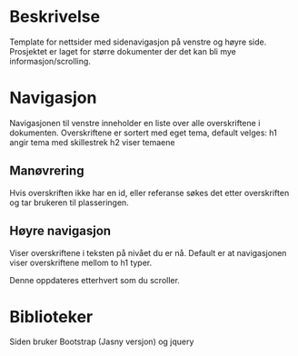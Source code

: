 # Beskrivelse
Template for nettsider med sidenavigasjon på venstre og høyre side.
Prosjektet er laget for større dokumenter der det kan bli mye informasjon/scrolling.

# Navigasjon
Navigasjonen til venstre inneholder en liste over alle overskriftene i dokumenten.
Overskriftene er sortert med eget tema, default velges:
h1 angir tema med skillestrek
 h2 viser temaene

## Manøvrering
Hvis overskriften ikke har en id, eller referanse søkes det etter overskriften og tar brukeren til plasseringen.

## Høyre navigasjon
Viser overskriftene i teksten på nivået du er nå.
Default er at navigasjonen viser overskriftene mellom to h1 typer.

Denne oppdateres etterhvert som du scroller.

# Biblioteker
Siden bruker Bootstrap (Jasny versjon) og jquery